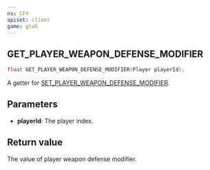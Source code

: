 ```yaml
---
ns: CFX
apiset: client
game: gta5
---
```

## GET_PLAYER_WEAPON_DEFENSE_MODIFIER

```c
float GET_PLAYER_WEAPON_DEFENSE_MODIFIER(Player playerId);
```

A getter for [SET_PLAYER_WEAPON_DEFENSE_MODIFIER](#_0x2D83BC011CA14A3C).

## Parameters
* **playerId**: The player index.

## Return value
The value of player weapon defense modifier.
